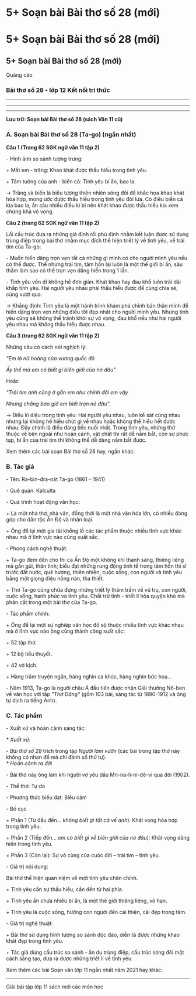 # 5+ Soạn bài Bài thơ số 28 (mới)

# 5+ Soạn bài Bài thơ số 28 (mới)

## 5+ Soạn bài Bài thơ số 28 (mới)

Quảng cáo

### Bài thơ số 28 - lớp 12 Kết nối tri thức

* * *

* * *

* * *

**Lưu trữ: Soạn bài Bài thơ số 28 (sách Văn 11 cũ)**

### **A. Soạn bài Bài thơ số 28 (Ta-go) (ngắn nhất)**

**Câu 1 (Trang 62 SGK ngữ văn 11 tập 2)**

\- Hình ảnh so sánh tượng trưng: 

\+ Mắt em - trăng: Khao khát được thấu hiểu trong tình yêu. 

\+ Tâm tưởng của anh - biển cả: Tình yêu bí ẩn, bao la. 

→ Trăng và biển là biểu tượng thiên nhiên sóng đôi để khắc họa khao khát hòa hợp, mong ước được thấu hiểu trong tình yêu đôi lứa. Có điều biển cả kia bao la, ẩn sâu nhiều điều kì bí nên khát khao được thấu hiểu kia xem chừng khá vô vọng. 

**Câu 2 (trang 62 SGK ngữ văn 11 tập 2)**

Lối cấu trúc đưa ra những giả định rồi phủ định nhằm kết luận được sử dụng trùng điệp trong bài thơ nhằm mục đích thể hiện triết lý về tình yêu, về trái tim của Ta-go: 

\- Muốn hiến dâng trọn vẹn tất cả những gì mình có cho người mình yêu nếu có thể được. Thế nhưng trái tim, tâm hồn lại luôn là một thế giới bí ẩn, sâu thẳm làm sao có thể trọn vẹn dâng hiến trong 1 lần. 

\- Tình yêu vốn dĩ không hề đơn giản. Khát khao hay đau khổ luôn trải dài khắp tình yêu. Hai người yêu nhau phải thấu hiểu được để cùng chia sẻ, cùng vượt qua. 

→ Khẳng định: Tình yêu là một hành trình khám phá chính bản thân mình để hiến dâng trọn vẹn những điều tốt đẹp nhất cho người mình yêu. Nhưng tình yêu cũng sẽ không thể tránh khỏi sự vô vọng, đau khổ nếu như hai người yêu nhau mà không thấu hiểu được nhau. 

**Câu 3 (trang 62 SGK ngữ văn 11 tập 2)**

Những câu có cách nói nghịch lý: 

_"Em là nữ hoàng của vương quốc đó_

_Ấy thế mà em có biết gì biên giới của nó đâu"._

Hoặc 

_"Trái tim anh cũng ở gần em như chính đời em vậy_

_Nhưng chẳng bao giờ em biết trọn nó đâu"._

→ Điều kì diệu trong tình yêu: Hai người yêu nhau, luôn kề sát cùng nhau nhưng lại không hề hiểu chút gì về nhau hoặc không thể hiểu hết được nhau. Đây chính là điều đáng tiếc nuối nhất. Trong tình yêu, những thứ thuộc về bên ngoài như hoàn cảnh, vật chất thì rất dễ nắm bắt, còn sự phức tạp, bí ẩn của trái tim thì không thể dễ dàng nắm bắt được. 

Xem thêm các bài soạn Bài thơ số 28 hay, ngắn khác:

### **B. Tác giả**

\- Tên: Ra-bin-đra-nát Ta-go (1861 – 1941)

\- Quê quán: Kalculta

\- Quá trình hoạt động văn học:

\+ Là một nhà thơ, nhà văn, đồng thời là một nhà văn hóa lớn, có nhiều đóng góp cho dân tộc Ấn Độ và nhân loại.

\+ Ông để lại một gia tài khổng lồ các tác phẩm thuộc nhiều lĩnh vực khác nhau mà ở lĩnh vực nào cũng xuất sắc.

\- Phong cách nghệ thuật: 

\+ Ta-go đem đến cho thi ca Ấn Độ một không khí thanh sảng, thiêng liêng mà gần gũi, thân tình; biểu đạt những rung động tinh tế trong tâm hồn thi sĩ trước đất nước, quê hương, thiên nhiên, cuộc sống, con người và tình yêu bằng một giọng điệu nồng nàn, tha thiết.

\+ Thơ Ta-go cũng chứa đựng những triết lý thâm trầm về vũ trụ, con người, cuộc sống, hạnh phúc và tình yêu. Chất trữ tình - triết lí hòa quyện khó mà phân cắt trong một bài thơ của Ta-go.

\- Tác phẩm chính: 

\+ Ông để lại một sự nghiệp văn học đồ sộ thuộc nhiều lĩnh vực khác nhau mà ở lĩnh vực nào ông cũng thành công suất sắc:

\+ 52 tập thơ.

\+ 12 bộ tiểu thuyết.

\+ 42 vở kịch.

\+ Hàng trăm truyện ngắn, hàng nghìn ca khúc, hàng nghìn bức hoạ...

\- Năm 1913, Ta-go là người châu Á đầu tiên được nhận Giải thưởng Nô-ben về văn học với tập _"Thơ Dâng"_ (gồm 103 bài, sáng tác từ 1890-1912 và ông tự dịch ra tiếng Anh).

### **C. Tác phẩm**

\- Xuất xứ và hoàn cảnh sáng tác: 

_* Xuất xứ:_

\- _Bài thơ số 28_ trích trong tập _Người làm vườn_ (các bài trong tập thơ này không có nhan đề mà chỉ đánh số thứ tự).  
 _* Hoàn cảnh ra đời_

\- Bài thơ này ông làm khi người vợ yêu dấu Mri-na-li-ni-đê-vi qua đời (1902).

\- Thể thơ: Tự do

\- Phương thức biểu đạt: Biểu cảm

\- Bố cục

\+ Phần 1 (Từ đầu đến… _không biết gì tất cả về anh_): Khát vọng hòa hợp trong tình yêu.

\+ Phần 2 (Tiếp đến… _em có biết gì về biên giới của nó đâu_): Khát vọng dâng hiến trong tình yêu.

\+ Phần 3 (Còn lại): Sự vô cùng của cuộc đời – trái tim – tình yêu.

\- Giá trị nội dung: 

Bài thơ thể hiện quan niệm về một tình yêu chân chính.

\+ Tình yêu cần sự thấu hiểu, cần đến từ hai phía.

\+ Tình yêu ẩn chứa nhiều bí ẩn, là một thế giới thiêng liêng, vô hạn.

\+ Tình yêu là cuộc sống, hướng con người đến cái thiện, cái đẹp trong tâm.

\- Giá trị nghệ thuật: 

\+ Bài thơ sử dụng hình tượng so sánh độc đáo, diễn tả được những khao khát đẹp trong tình yêu.

\+ Tác giả dùng cấu trúc so sánh - ẩn dụ trùng điệp, cấu trúc sóng đôi một cách sáng tạo, đưa ra được những triết lí về tình yêu.

Xem thêm các bài Soạn văn lớp 11 ngắn nhất năm 2021 hay khác:

* * *

Giải bài tập lớp 11 sách mới các môn học
